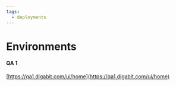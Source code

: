 ```yaml
---
tags: 
  - deployments
---
```


# Environments

#### QA 1

[https://qa1.digabit.com/ui/home](https://qa1.digabit.com/ui/home)